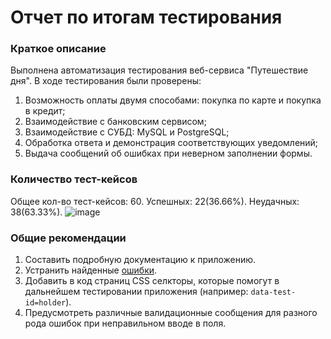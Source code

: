 # Отчет по итогам тестирования #
### Краткое описание
Выполнена автоматизация тестирования веб-сервиса "Путешествие дня". В ходе тестирования были проверены:
1. Возможность оплаты двумя способами: покупка по карте и покупка в кредит;
2. Взаимодействие с банковским сервисом;
3. Взаимодействие с СУБД: MySQL и PostgreSQL;
4. Обработка ответа и демонстрация соответствующих уведомлений;
5. Выдача сообщений об ошибках при неверном заполнении формы.
### Количество тест-кейсов
Общее кол-во тест-кейсов: 60.
Успешных: 22(36.66%).
Неудачных: 38(63.33%).
![image](https://github.com/PershikovAlex/Diplom/assets/127410157/64f6d206-9cb7-471b-b1cc-35ba4d119598)
### Общие рекомендации
1. Составить подробную документацию к приложению.
2. Устранить найденные [ошибки](https://github.com/PershikovAlex/Diplom/issues).
3. Добавить в код страниц CSS селкторы, которые помогут в дальнейшем тестировании приложения (например: `data-test-id=holder`).
4. Предусмотреть различные валидационные сообщения для разного рода ошибок при неправильном вводе в поля.
